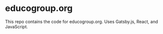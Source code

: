 # educogroup.org
This repo contains the code for educogroup.org. Uses Gatsby.js, React, and JavaScript.
